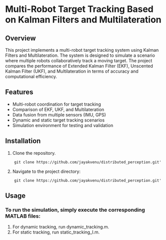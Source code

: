 # Multi-Robot Target Tracking Based on Kalman Filters and Multilateration
## Overview
This project implements a multi-robot target tracking system using Kalman Filters and Multilateration. The system is designed to simulate a scenario where multiple robots collaboratively track a moving target. The project compares the performance of Extended Kalman Filter (EKF), Unscented Kalman Filter (UKF), and Multilateration in terms of accuracy and computational efficiency.

## Features
- Multi-robot coordination for target tracking
- Comparison of EKF, UKF, and Multilateration
- Data fusion from multiple sensors (IMU, GPS)
- Dynamic and static target tracking scenarios
- Simulation environment for testing and validation

## Installation
1. Clone the repository.
```
    git clone https://github.com/jayakvenu/distributed_perception.git'
```
2. Navigate to the project directory:

```
    git clone https://github.com/jayakvenu/distributed_perception.git'
```

## Usage
### To run the simulation, simply execute the corresponding MATLAB files:

1. For dynamic tracking, run dynamic_tracking.m.
2. For static tracking, run static_tracking_l.m.
